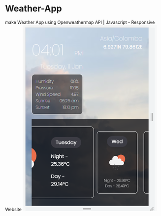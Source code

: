 # Weather-App
make Weather App using Openweathermap API | Javascript - Responsive Website
![](images/new.PNG)
